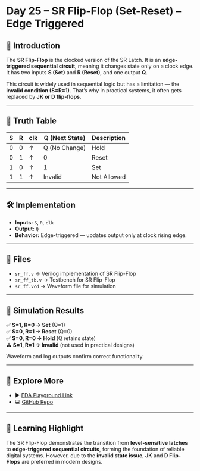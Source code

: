 # Day 25 – SR Flip-Flop (Set-Reset) – Edge Triggered

## 📘 Introduction
The **SR Flip-Flop** is the clocked version of the SR Latch. It is an **edge-triggered sequential circuit**, meaning it changes state only on a clock edge. It has two inputs **S (Set)** and **R (Reset)**, and one output **Q**.

This circuit is widely used in sequential logic but has a limitation — the **invalid condition (S=R=1)**. That’s why in practical systems, it often gets replaced by **JK or D flip-flops**.

---

## 📜 Truth Table

| **S** | **R** | **clk** | **Q (Next State)** | **Description**       |
|-------|-------|---------|---------------------|-----------------------|
| 0     | 0     | ↑       | Q (No Change)      | Hold                  |
| 0     | 1     | ↑       | 0                   | Reset                 |
| 1     | 0     | ↑       | 1                   | Set                   |
| 1     | 1     | ↑       | Invalid             | Not Allowed           |

---

## 🛠️ Implementation
- **Inputs:** `S`, `R`, `clk`
- **Output:** `Q`
- **Behavior:** Edge-triggered — updates output only at clock rising edge.

---

## 📂 Files
- `sr_ff.v` → Verilog implementation of SR Flip-Flop  
- `sr_ff_tb.v` → Testbench for SR Flip-Flop  
- `sr_ff.vcd` → Waveform file for simulation  

---

## 🧪 Simulation Results
✅ **S=1, R=0 → Set** (Q=1)  
✅ **S=0, R=1 → Reset** (Q=0)  
✅ **S=0, R=0 → Hold** (Q retains state)  
⚠️ **S=1, R=1 → Invalid** (not used in practical designs)  

Waveform and log outputs confirm correct functionality.

---

## 🔗 Explore More
- ▶️ [EDA Playground Link](https://edaplayground.com/x/D3qE)  
- 💻 [GitHub Repo](https://github.com/mitanshigaur09/verilog-coding-streak)

---

## 🚀 Learning Highlight
The SR Flip-Flop demonstrates the transition from **level-sensitive latches** to **edge-triggered sequential circuits**, forming the foundation of reliable digital systems. However, due to the **invalid state issue**, **JK** and **D Flip-Flops** are preferred in modern designs.
